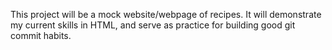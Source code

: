 This project will be a mock website/webpage of recipes. It will demonstrate my current skills in HTML, and serve as practice for building good git commit habits.